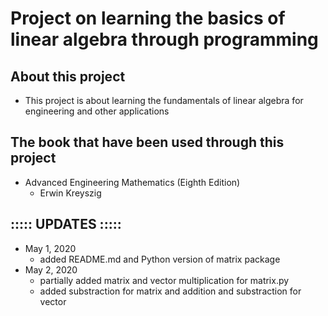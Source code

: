 # Project on learning the basics of linear algebra through programming

## About this project
- This project is about learning the fundamentals of linear algebra for engineering and other applications

## The book that have been used through this project
- Advanced Engineering Mathematics (Eighth Edition)
	- Erwin Kreyszig

## ::::: UPDATES :::::
- May 1, 2020
	- added README.md and Python version of matrix package
- May 2, 2020
	- partially added matrix and vector multiplication for matrix.py
	- added substraction for matrix and addition and substraction for vector
